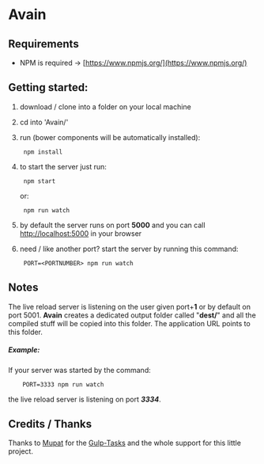 # Avain

## Requirements

- NPM is required -> [https://www.npmjs.org/](https://www.npmjs.org/)

## Getting started:

1. download / clone into a folder on your local machine
2. cd into 'Avain/' 
3. run (bower components will be automatically installed):

		npm install
		
4. to start the server just run:

		npm start
		
	or:
	
		npm run watch
		
5. by default the server runs on port **5000** and you can call [http://localhost:5000](http://localhost:5000) in your browser
6. need / like another port? start the server by running this command: 	

		PORT=<PORTNUMBER> npm run watch

## Notes

The live reload server is listening on the user given port+**1** or by default on port 5001. **Avain** creates a dedicated output folder called "**dest/**" and all the compiled stuff will be copied into this folder. The application URL points to this folder.

##### Example:

If your server was started by the command:

		PORT=3333 npm run watch
		
the live reload server is listening on port ***3334***.

## Credits / Thanks

Thanks to [Mupat](https://github.com/mupat) for the [Gulp-Tasks](https://github.com/mupat/gulp-tasks) and the whole support for this little project.